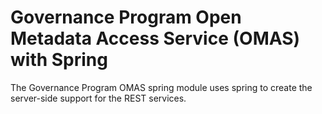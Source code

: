 <!-- SPDX-License-Identifier: CC-BY-4.0 -->
<!-- Copyright Contributors to the ODPi Egeria project. -->

# Governance Program Open Metadata Access Service (OMAS) with Spring

The Governance Program OMAS spring module uses spring to create the server-side support for the REST services.